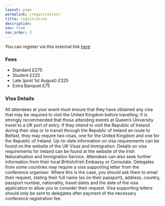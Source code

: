 ```yaml
---
layout: page
permalink: /registration/
title: registration
description: 
nav: true
nav_order: 3
---
```


You can register via this external link [here](https://ecommerce.apps.qub.ac.uk/osacfd4/catalog/index.php)

<h3>Fees</h3>

* Standard £275
* Student £225
* Late (post 1st August) £325
* Extra Banquet £75 

<h3>Visa Details</h3>
All attendees at your event must ensure that they have obtained any visa that may be required to visit the United Kingdom before travelling.  It is strongly recommended that those attending events at Queen’s University travel to a UK port of entry.  If they intend to visit the Republic of Ireland during their stay or to transit through the Republic of Ireland en route to Belfast, they may require two visas, one for the United Kingdom and one for the Republic of Ireland.
Up-to-date information on visa requirements can be found on the website of the UK Visas and Immigration.  Details on visa requirements for Ireland can be found at the website of the Irish Naturalisation and Immigration Service.  Attendees can also seek further information from their local British/Irish Embassy or Consulate.
Delegates from some countries may require a visa supporting letter from the conference organiser.  Where this is the case, you should ask them to email their request, stating their full name (as on their passport), address, country, passport number, nationality, travel dates and the date of the visa application to allow you to consider their request.  Visa supporting letters should only be sent to delegates after payment of the necessary conference registration fee.  




